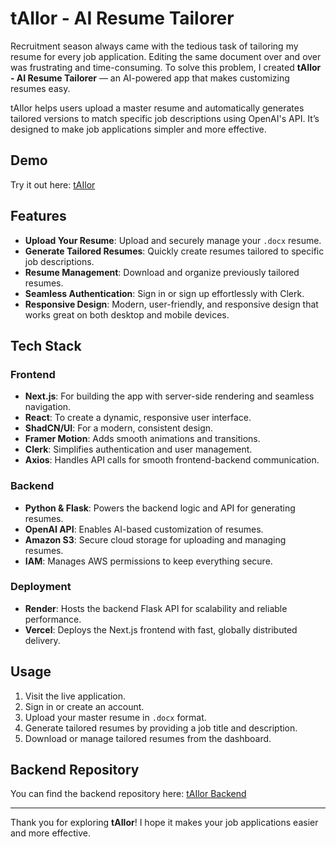 # tAIlor - AI Resume Tailorer

Recruitment season always came with the tedious task of tailoring my resume for every job application. Editing the same document over and over was frustrating and time-consuming. To solve this problem, I created **tAIlor - AI Resume Tailorer** — an AI-powered app that makes customizing resumes easy.

tAIlor helps users upload a master resume and automatically generates tailored versions to match specific job descriptions using OpenAI's API. It’s designed to make job applications simpler and more effective.

## Demo

Try it out here: [tAIlor](https://ai-resume-tailorer.vercel.app/)

## Features

- **Upload Your Resume**: Upload and securely manage your `.docx` resume.
- **Generate Tailored Resumes**: Quickly create resumes tailored to specific job descriptions.
- **Resume Management**: Download and organize previously tailored resumes.
- **Seamless Authentication**: Sign in or sign up effortlessly with Clerk.
- **Responsive Design**: Modern, user-friendly, and responsive design that works great on both desktop and mobile devices.

## Tech Stack

### Frontend
- **Next.js**: For building the app with server-side rendering and seamless navigation.
- **React**: To create a dynamic, responsive user interface.
- **ShadCN/UI**: For a modern, consistent design.
- **Framer Motion**: Adds smooth animations and transitions.
- **Clerk**: Simplifies authentication and user management.
- **Axios**: Handles API calls for smooth frontend-backend communication.

### Backend
- **Python & Flask**: Powers the backend logic and API for generating resumes.
- **OpenAI API**: Enables AI-based customization of resumes.
- **Amazon S3**: Secure cloud storage for uploading and managing resumes.
- **IAM**: Manages AWS permissions to keep everything secure.

### Deployment
- **Render**: Hosts the backend Flask API for scalability and reliable performance.
- **Vercel**: Deploys the Next.js frontend with fast, globally distributed delivery.

## Usage

1. Visit the live application.
2. Sign in or create an account.
3. Upload your master resume in `.docx` format.
4. Generate tailored resumes by providing a job title and description.
5. Download or manage tailored resumes from the dashboard.

## Backend Repository

You can find the backend repository here: [tAIlor Backend](https://github.com/hasibshaif/ai-resume-tailor-backend)

---

Thank you for exploring **tAIlor**! I hope it makes your job applications easier and more effective.
